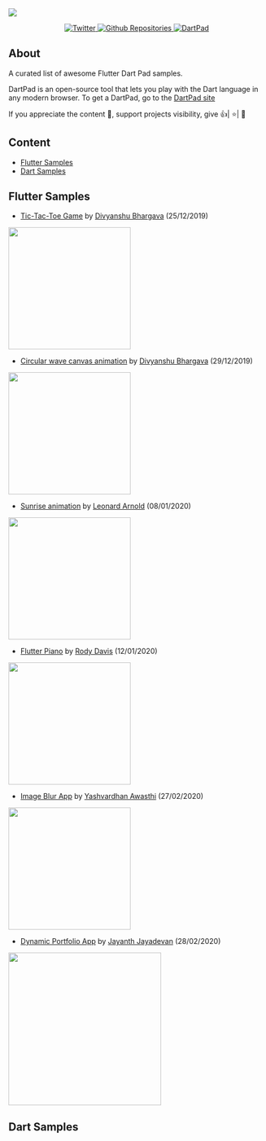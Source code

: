 <img src="https://github.com/divyanshub024/awesome-dart-pad/blob/master/art/banner.png" />

<p align="center">
  <a href="https://twitter.com/divyanshub024">
    <img alt="Twitter" src="https://img.shields.io/twitter/follow/divyanshub024.svg?label=Divyanshu%20Bhargava&style=social" />
  </a>
  <a href="https://github.com/search?q=flutter+language%3Adart&type=Repositories">
    <img alt="Github Repositories" src="https://img.shields.io/badge/Repos-54379-brightgreen.svg" />
  </a>
  <a href="https://github.com/dart-lang/dart-pad">
    <img alt="DartPad" src="http://githubbadges.com/star.svg?user=dart-lang&repo=dart-pad" />
  </a>
</p>

## About
A curated list of awesome Flutter Dart Pad samples.

DartPad is an open-source tool that lets you play with the Dart language in any modern browser. To get a DartPad, go to the [DartPad site](https://dartpad.dev/)

If you appreciate the content 📖, support projects visibility, give 👍| ⭐| 👏

## Content
 - [Flutter Samples](#flutter-samples)
 - [Dart Samples](#dart-samples)


## Flutter Samples

 - [Tic-Tac-Toe Game](https://dartpad.dev/d0cc86ebee39474f97d3c079c7437752) by [Divyanshu Bhargava](https://github.com/divyanshub024) (25/12/2019)

 [<img src="https://github.com/divyanshub024/awesome-dart-pad/blob/master/art/tic-tac-toe.gif" width=240>](https://dartpad.dev/d0cc86ebee39474f97d3c079c7437752)

  - [Circular wave canvas animation](https://dartpad.dev/62a136be30c44fb95db692117a0f6c6a) by [Divyanshu Bhargava](https://github.com/divyanshub024) (29/12/2019)

 [<img src="https://github.com/divyanshub024/awesome-dart-pad/blob/master/art/circular_wave_animation.gif" width=240>](https://dartpad.dev/62a136be30c44fb95db692117a0f6c6a)

 - [Sunrise animation](https://dartpad.dev/a74b872d476ce6f755fbbe7937ef7f05) by [Leonard Arnold](https://github.com/leonardarnold) (08/01/2020)

 [<img src="https://github.com/divyanshub024/awesome-dart-pad/blob/master/art/sunrise_animation.gif" width=240>](https://dartpad.dev/a74b872d476ce6f755fbbe7937ef7f05)
 
 - [Flutter Piano](https://dartpad.dev/8cb7652d9c05650c599a0610523266ca) by [Rody Davis](https://github.com/rodydavis) (12/01/2020)
 
  [<img src="https://github.com/divyanshub024/awesome-dart-pad/blob/master/art/flutter_piano.png" width=240>](https://dartpad.dev/8cb7652d9c05650c599a0610523266ca)
 - [Image Blur App](https://dartpad.dev/f5d6f31b4642985070d1d7af68a2f87c) by [Yashvardhan Awasthi](https://github.com/AlphaArtrem) (27/02/2020)
 
  [<img src="https://github.com/AlphaArtrem/awesome-dart-pad/blob/master/art/blur_app.png" width=240>](https://dartpad.dev/f5d6f31b4642985070d1d7af68a2f87c)
  
  - [Dynamic Portfolio App](https://github.com/jayanthj737/Flutter-Portfolio-App) by [Jayanth Jayadevan](https://github.com/jayanthj737) (28/02/2020)
 
  [<img src='https://github.com/jayanthj737/Flutter-Portfolio-App/blob/master/Record.gif' height=300>](https://gist.github.com/jayanthj737/53fe98f3984e8b70dcfd0c784653e5fb)

## Dart Samples

